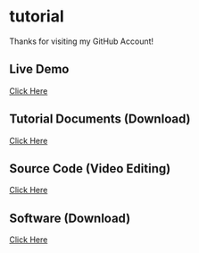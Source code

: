 # tutorial
Thanks for visiting my GitHub Account!

## Live Demo
[Click Here](https://www.youtube.com/@learnwithfair)

## Tutorial Documents (Download)

[Click Here](https://mega.nz/folder/hPNxXI6L#wlJ4aEFG9xDkvWVrDfSSjA)

## Source Code (Video Editing)

[Click Here](https://mega.nz/folder/dKtgBQTY#TKuV3o2yrhKd8vup4Ad5Jw)

## Software (Download)

[Click Here](https://mega.nz/folder/AWE1XYSK#hh63ludzqQJhuVdwjOOH-A)




